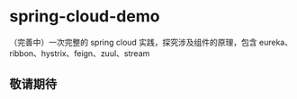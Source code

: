 # spring-cloud-demo
（完善中）一次完整的 spring cloud 实践，探究涉及组件的原理，包含 eureka、ribbon、hystrix、feign、zuul、stream

## 敬请期待
